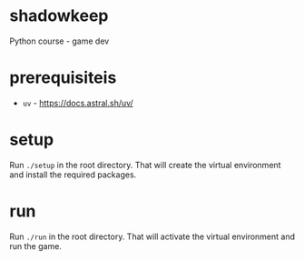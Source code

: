 # shadowkeep
Python course - game dev 

# prerequisiteis

- `uv` - https://docs.astral.sh/uv/


# setup
Run `./setup` in the root directory. That will create the virtual environment and install the required packages.

# run
Run `./run` in the root directory. That will activate the virtual environment and run the game.
